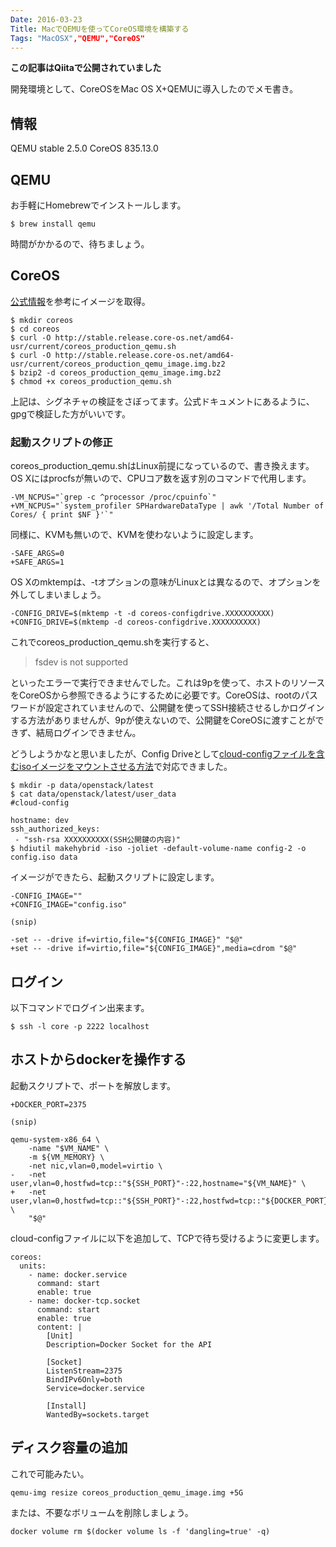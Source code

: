 ```yaml
---
Date: 2016-03-23
Title: MacでQEMUを使ってCoreOS環境を構築する
Tags: "MacOSX","QEMU","CoreOS"
---
```


**この記事はQiitaで公開されていました**

開発環境として、CoreOSをMac OS X+QEMUに導入したのでメモ書き。

## 情報

QEMU stable 2.5.0
CoreOS 835.13.0

## QEMU

お手軽にHomebrewでインストールします。

```
$ brew install qemu
```

時間がかかるので、待ちましょう。

## CoreOS

[公式情報](https://coreos.com/os/docs/latest/booting-with-qemu.html)を参考にイメージを取得。

	$ mkdir coreos
	$ cd coreos
	$ curl -O http://stable.release.core-os.net/amd64-usr/current/coreos_production_qemu.sh
	$ curl -O http://stable.release.core-os.net/amd64-usr/current/coreos_production_qemu_image.img.bz2
	$ bzip2 -d coreos_production_qemu_image.img.bz2
	$ chmod +x coreos_production_qemu.sh

上記は、シグネチャの検証をさぼってます。公式ドキュメントにあるように、gpgで検証した方がいいです。

### 起動スクリプトの修正

coreos_production_qemu.shはLinux前提になっているので、書き換えます。OS Xにはprocfsが無いので、CPUコア数を返す別のコマンドで代用します。

	-VM_NCPUS="`grep -c ^processor /proc/cpuinfo`"
	+VM_NCPUS="`system_profiler SPHardwareDataType | awk '/Total Number of Cores/ { print $NF }'`"

同様に、KVMも無いので、KVMを使わないように設定します。

	-SAFE_ARGS=0
	+SAFE_ARGS=1

OS Xのmktempは、-tオプションの意味がLinuxとは異なるので、オプションを外してしまいましょう。

	-CONFIG_DRIVE=$(mktemp -t -d coreos-configdrive.XXXXXXXXXX)
	+CONFIG_DRIVE=$(mktemp -d coreos-configdrive.XXXXXXXXXX)

これでcoreos_production_qemu.shを実行すると、

> fsdev is not supported

といったエラーで実行できませんでした。これは9pを使って、ホストのリソースをCoreOSから参照できるようにするために必要です。CoreOSは、rootのパスワードが設定されていませんので、公開鍵を使ってSSH接続させるしかログインする方法がありませんが、9pが使えないので、公開鍵をCoreOSに渡すことができず、結局ログインできません。

どうしようかなと思いましたが、Config Driveとして[cloud-configファイルを含むisoイメージをマウントさせる方法](https://coreos.com/os/docs/latest/config-drive.html)で対応できました。

	$ mkdir -p data/openstack/latest
	$ cat data/openstack/latest/user_data
	#cloud-config

	hostname: dev
	ssh_authorized_keys:
	 - "ssh-rsa XXXXXXXXXX(SSH公開鍵の内容)"
	$ hdiutil makehybrid -iso -joliet -default-volume-name config-2 -o config.iso data

イメージができたら、起動スクリプトに設定します。

	-CONFIG_IMAGE=""
	+CONFIG_IMAGE="config.iso"

	(snip)

	-set -- -drive if=virtio,file="${CONFIG_IMAGE}" "$@"
	+set -- -drive if=virtio,file="${CONFIG_IMAGE}",media=cdrom "$@"

## ログイン

以下コマンドでログイン出来ます。

	$ ssh -l core -p 2222 localhost

## ホストからdockerを操作する

起動スクリプトで、ポートを解放します。

	+DOCKER_PORT=2375

	(snip)

	qemu-system-x86_64 \
		-name "$VM_NAME" \
		-m ${VM_MEMORY} \
		-net nic,vlan=0,model=virtio \
	-	-net user,vlan=0,hostfwd=tcp::"${SSH_PORT}"-:22,hostname="${VM_NAME}" \
	+	-net user,vlan=0,hostfwd=tcp::"${SSH_PORT}"-:22,hostfwd=tcp::"${DOCKER_PORT}"-:2375,hostname="${VM_NAME}" \
		"$@"

cloud-configファイルに以下を追加して、TCPで待ち受けるように変更します。

```
coreos:
  units:
    - name: docker.service
      command: start
      enable: true
    - name: docker-tcp.socket
      command: start
      enable: true
      content: |
        [Unit]
        Description=Docker Socket for the API

        [Socket]
        ListenStream=2375
        BindIPv6Only=both
        Service=docker.service

        [Install]
        WantedBy=sockets.target
```

## ディスク容量の追加

これで可能みたい。

	qemu-img resize coreos_production_qemu_image.img +5G

または、不要なボリュームを削除しましょう。

	docker volume rm $(docker volume ls -f 'dangling=true' -q)

